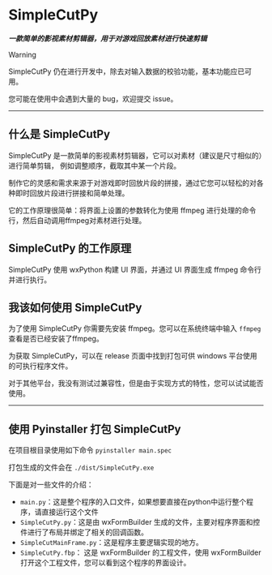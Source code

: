 # SimpleCutPy

***一款简单的影视素材剪辑器，用于对游戏回放素材进行快速剪辑***

> [!WARNING]
>
> SimpleCutPy 仍在进行开发中，除去对输入数据的校验功能，基本功能应已可用。
>
> 您可能在使用中会遇到大量的 bug，欢迎提交 issue。

---

## 什么是 SimpleCutPy

SimpleCutPy 是一款简单的影视素材剪辑器，它可以对素材（建议是尺寸相似的）进行简单剪辑，
例如调整顺序，截取其中某一个片段。

制作它的灵感和需求来源于对游戏即时回放片段的拼接，通过它您可以轻松的对各种即时回放片段进行拼接和简单处理。

它的工作原理很简单：将界面上设置的参数转化为使用 ffmpeg 进行处理的命令行，然后自动调用ffmpeg对素材进行处理。

## SimpleCutPy 的工作原理

SimpleCutPy 使用 wxPython 构建 UI 界面，并通过 UI 界面生成 ffmpeg 命令行并进行执行。

## 我该如何使用 SimpleCutPy

为了使用 SimpleCutPy 你需要先安装 ffmpeg。您可以在系统终端中输入 `ffmpeg` 查看是否已经安装了ffmpeg。

为获取 SimpleCutPy，可以在 release 页面中找到打包可供 windows 平台使用的可执行程序文件。

对于其他平台，我没有测试过兼容性，但是由于实现方式的特性，您可以试试能否使用。

---

## 使用 Pyinstaller 打包 SimpleCutPy

在项目根目录使用如下命令
`pyinstaller main.spec`

打包生成的文件会在 `./dist/SimpleCutPy.exe`

下面是对一些文件的介绍：

- `main.py`：这是整个程序的入口文件，如果想要直接在python中运行整个程序，请直接运行这个文件
- `SimpleCutPy.py`：这是由 wxFormBuilder 生成的文件，主要对程序界面和控件进行了布局并绑定了相关的回调函数。
- `SimpleCutMainFrame.py`：这是程序主要逻辑实现的地方。
- `SimpleCutPy.fbp`： 这是 wxFormBuilder 的工程文件，使用 wxFormBuilder 打开这个工程文件，您可以看到这个程序的界面设计。